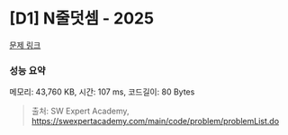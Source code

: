 # [D1] N줄덧셈 - 2025 

[문제 링크](https://swexpertacademy.com/main/code/problem/problemDetail.do?contestProbId=AV5QFZtaAscDFAUq) 

### 성능 요약

메모리: 43,760 KB, 시간: 107 ms, 코드길이: 80 Bytes



> 출처: SW Expert Academy, https://swexpertacademy.com/main/code/problem/problemList.do